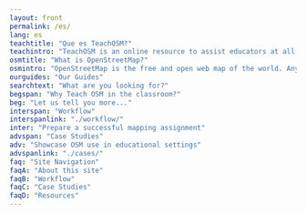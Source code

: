 ```yaml
---
layout: front
permalink: /es/
lang: es
teachtitle: "Que es TeachOSM?"
teachintro: "TeachOSM is an online resource to assist educators at all levels to introduce open source mapping using the OpenStreetMap platform in the classroom. Individual instructors are encouraged to make use of the instructional materials provided here to develop assignments for their particular discipline and curricular needs. This site provides the resources help instructors identify, assign, manage and grade a mapping assignment. This site also includes training documentation for both the instructor and students."
osmtitle: "What is OpenStreetMap?"
osmintro: "OpenStreetMap is the free and open web map of the world. Anyone can edit OpenStreetMap and it supports a level of granularity not common to maps produced by official agencies. Because of that, OpenStreetMap is an ideal platform for teaching the fundamentals of geography, such as place, space, and location."
ourguides: "Our Guides"
searchtext: "What are you looking for?"
begspan: "Why Teach OSM in the classroom?"
beg: "Let us tell you more..."
interspan: "Workflow"
interspanlink: "./workflow/"
inter: "Prepare a successful mapping assignment"
advspan: "Case Studies"
adv: "Showcase OSM use in educational settings"
advspanlink: "./cases/"
faq: "Site Navigation"
faqA: "About this site"
faqB: "Workflow"
faqC: "Case Studies"
faqD: "Resources"
---
```

